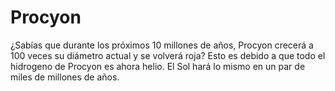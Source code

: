 # Procyon

¿Sabías que durante los próximos 10 millones de años, Procyon crecerá a 100
veces su diámetro actual y se volverá roja? Esto es debido a que todo el
hidrogeno de Procyon es ahora helio. El Sol hará lo mismo en un par de miles de
millones de años.
